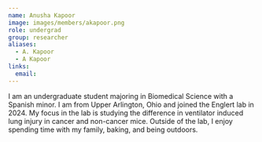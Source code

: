 ```yaml
---
name: Anusha Kapoor
image: images/members/akapoor.png
role: undergrad
group: researcher
aliases:
  - A. Kapoor
  - A Kapoor
links:
  email: 
---
```


I am an undergraduate student majoring in Biomedical Science with a Spanish minor. I am from Upper Arlington, Ohio and joined the Englert lab in 2024. My focus in the lab is studying the difference in ventilator induced lung injury in cancer and non-cancer mice. Outside of the lab, I enjoy spending time with my family, baking, and being outdoors.
